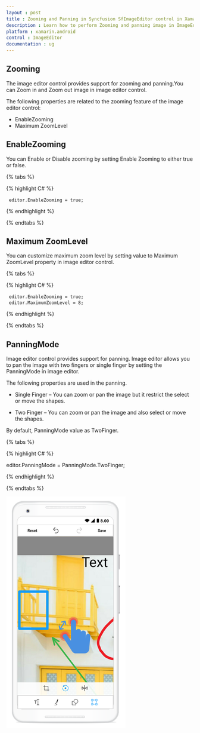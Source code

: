```yaml
---
layout : post
title : Zooming and Panning in Syncfusion SfImageEditor control in Xamarin.Android
description : Learn how to perform Zooming and panning image in ImageEditor for Xamarin.Android
platform : xamarin.android
control : ImageEditor
documentation : ug
---
```


## Zooming

The image editor control provides support for zooming and panning.You can Zoom in and Zoom out image  in image editor control.

The following properties are related to the zooming feature of the image editor control:

* EnableZooming
* Maximum ZoomLevel

## EnableZooming

 You can Enable or Disable zooming by setting Enable Zooming to either true or false.

{% tabs %}

{% highlight C# %}

     editor.EnableZooming = true;

{% endhighlight %}

{% endtabs %}

## Maximum ZoomLevel

You can customize maximum zoom level  by setting value to Maximum ZoomLevel property in image editor control.

{% tabs %}

{% highlight C# %}

     editor.EnableZooming = true;
     editor.MaximumZoomLevel = 8;

{% endhighlight %}

{% endtabs %}

## PanningMode

Image editor control provides support for panning. Image editor allows you to pan the image with two fingers or single finger by setting the PanningMode in image editor.

The following properties are used in the panning.

* Single Finger – You can zoom or pan the image but it restrict the select or move the shapes.

* Two Finger – You can zoom or pan the image and also select or move the shapes.

By default, PanningMode value as TwoFinger.

{% tabs %}

{% highlight C# %}

editor.PanningMode = PanningMode.TwoFinger;

{% endhighlight %}

{% endtabs %}


![SfImageEditor](ImageEditor_images/zoom.png)


